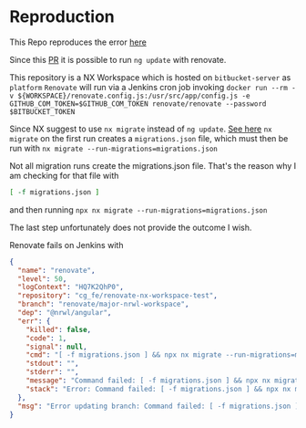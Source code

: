 # Reproduction

This Repo reproduces the error [here](https://github.com/renovatebot/renovate/issues/7767)

Since this [PR](https://github.com/renovatebot/renovate/pull/7632) it is possible to run `ng update` with renovate.

This repository is a NX Workspace which is hosted on `bitbucket-server` as `platform`
`Renovate` will run via a Jenkins cron job
invoking `docker run --rm -v ${WORKSPACE}/renovate.config.js:/usr/src/app/config.js -e GITHUB_COM_TOKEN=$GITHUB_COM_TOKEN renovate/renovate --password $BITBUCKET_TOKEN`

Since NX suggest to use `nx migrate` instead of `ng update`.  [See here](https://github.com/nrwl/nx/pull/4238)
`nx migrate` on the first run creates a `migrations.json` file, which must then be run
with `nx migrate --run-migrations=migrations.json`

Not all migration runs create the migrations.json file. That's the reason why I am checking for that file with
```bash 
[ -f migrations.json ]
```

and then running `npx nx migrate --run-migrations=migrations.json`

The last step unfortunately does not provide the outcome I wish.

Renovate fails on Jenkins with

```json
{
  "name": "renovate",
  "level": 50,
  "logContext": "HQ7K2QhP0",
  "repository": "cg_fe/renovate-nx-workspace-test",
  "branch": "renovate/major-nrwl-workspace",
  "dep": "@nrwl/angular",
  "err": {
    "killed": false,
    "code": 1,
    "signal": null,
    "cmd": "[ -f migrations.json ] && npx nx migrate --run-migrations=migrations.json",
    "stdout": "",
    "stderr": "",
    "message": "Command failed: [ -f migrations.json ] && npx nx migrate --run-migrations=migrations.json\n",
    "stack": "Error: Command failed: [ -f migrations.json ] && npx nx migrate --run-migrations=migrations.json\n\n    at ChildProcess.exithandler (child_process.js:308:12)\n    at ChildProcess.emit (events.js:315:20)\n    at ChildProcess.EventEmitter.emit (domain.js:486:12)\n    at maybeClose (internal/child_process.js:1048:16)\n    at Socket.<anonymous> (internal/child_process.js:439:11)\n    at Socket.emit (events.js:315:20)\n    at Socket.EventEmitter.emit (domain.js:486:12)\n    at Pipe.<anonymous> (net.js:673:12)"
  },
  "msg": "Error updating branch: Command failed: [ -f migrations.json ] && npx nx migrate --run-migrations=migrations.json\n"
}
```
